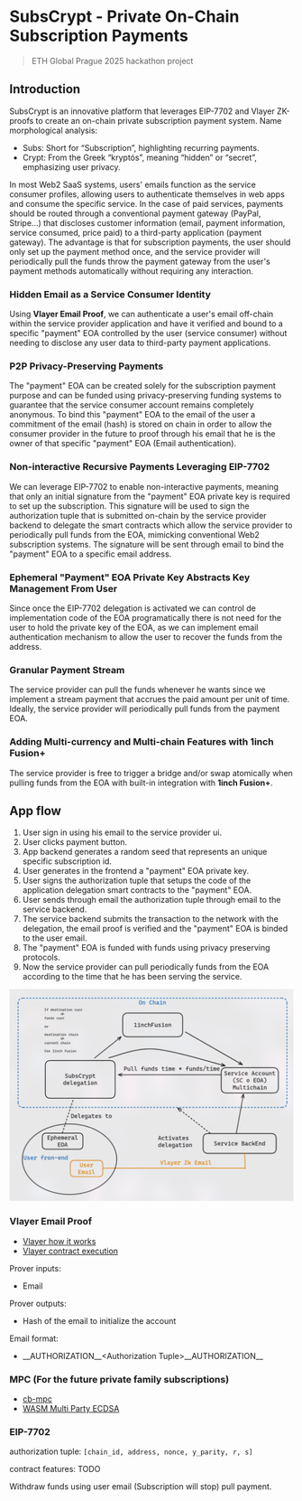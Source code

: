 # SubsCrypt - Private On-Chain Subscription Payments
> ETH Global Prague 2025 hackathon project

## Introduction
SubsCrypt is an innovative platform that leverages EIP-7702 and Vlayer ZK-proofs to create an on-chain private subscription payment system. Name morphological analysis:
   - Subs: Short for “Subscription”, highlighting recurring payments.
   - Crypt: From the Greek “kryptós”, meaning “hidden” or “secret”, emphasizing user privacy.

In most Web2 SaaS systems, users' emails function as the service consumer profiles, allowing users to authenticate themselves in web apps and consume the specific service. In the case of paid services, payments should be routed through a conventional payment gateway (PayPal, Stripe...) that discloses customer information (email, payment information, service consumed, price paid) to a third-party application (payment gateway). The advantage is that for subscription payments, the user should only set up the payment method once, and the service provider will periodically pull the funds throw the payment gateway from the user's payment methods automatically without requiring any interaction.

### Hidden Email as a Service Consumer Identity
Using **Vlayer Email Proof**, we can authenticate a user's email off-chain within the service provider application and have it verified and bound to a specific "payment" EOA controlled by the user (service consumer) without needing to disclose any user data to third-party payment applications.

### P2P Privacy-Preserving Payments
The "payment" EOA can be created solely for the subscription payment purpose and can be funded using privacy-preserving funding systems to guarantee that the service consumer  account remains completely anonymous. To bind this "payment" EOA to the email of the user a commitment of the email (hash) is stored on chain in order to allow the consumer provider in the future to proof through his email that he is the owner of that specific "payment" EOA (Email authentication).

### Non-interactive Recursive Payments Leveraging EIP-7702
We can leverage EIP-7702 to enable non-interactive payments, meaning that only an initial signature from the "payment" EOA private key is required to set up the subscription. This signature will be used to sign the authorization tuple that is submitted on-chain by the service provider backend to delegate the smart contracts which allow the service provider to periodically pull funds from the EOA, mimicking conventional Web2 subscription systems. The signature will be sent through email to bind the "payment" EOA to a specific email address.

### Ephemeral "Payment" EOA Private Key Abstracts Key Management From User
Since once the EIP-7702 delegation is activated we can control de implementation code of the EOA programatically there is not need for the user to hold the private key of the EOA, as we can implement email authentication mechanism to allow the user to recover the funds from the address.

### Granular Payment Stream
The service provider can pull the funds whenever he wants since we implement a stream payment that accrues the paid amount per unit of time. Ideally, the service provider will periodically pull funds from the payment EOA.

### Adding Multi-currency and Multi-chain Features with 1inch Fusion+
The service provider is free to trigger a bridge and/or swap atomically when pulling funds from the EOA with built-in integration with **1inch Fusion+**.


## App flow
1. User sign in using his email to the service provider ui.
2. User clicks payment button.
3. App backend generates a random seed that represents an unique specific subscription id.
4. User generates in the frontend a "payment" EOA private key.
5. User signs the authorization tuple that setups the code of the application delegation smart contracts to the "payment" EOA.
6. User sends through email the authorization tuple through email to the service backend.
7. The service backend submits the transaction to the network with the delegation, the email proof is verified and the "payment" EOA is binded to the user email.
8. The "payment" EOA is funded with funds using privacy preserving protocols.
9. Now the service provider can pull periodically funds from the EOA according to the time that he has been serving the service.

![System Schema](img/system-schema.png)


### Vlayer Email Proof
- [Vlayer how it works](https://book.vlayer.xyz/getting-started/how-it-works.html)
- [Vlayer contract execution](https://book.vlayer.xyz/getting-started/how-it-works.html#vlayer-contract-execution)

Prover inputs:
- Email

Prover outputs:
- Hash of the email to initialize the account

Email format:
-  \_\_AUTHORIZATION\_\_\<Authorization Tuple\>\_\_AUTHORIZATION\_\_

### MPC (For the future private family subscriptions)
- [cb-mpc](https://github.com/coinbase/cb-mpc)
- [WASM Multi Party ECDSA](https://github.com/CoinFabrik/wasm-multi-party-ecdsa)


### EIP-7702 
authorization tuple: `[chain_id, address, nonce, y_parity, r, s]`

contract features: TODO

Withdraw funds using user email (Subscription will stop)
pull payment.
